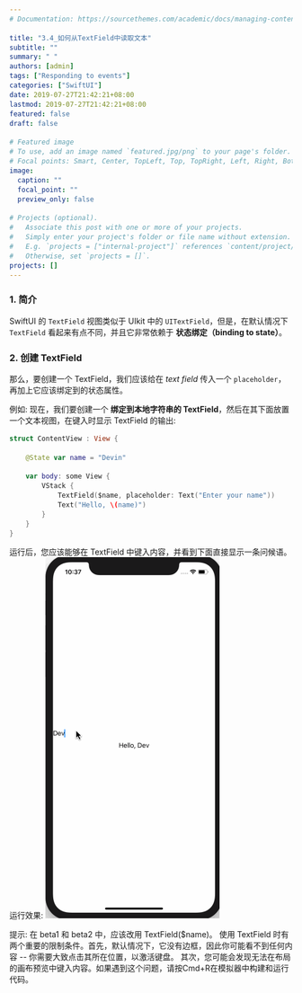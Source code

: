 ```yaml
---
# Documentation: https://sourcethemes.com/academic/docs/managing-content/

title: "3.4_如何从TextField中读取文本"
subtitle: ""
summary: " "
authors: [admin]
tags: ["Responding to events"]
categories: ["SwiftUI"]
date: 2019-07-27T21:42:21+08:00
lastmod: 2019-07-27T21:42:21+08:00
featured: false
draft: false

# Featured image
# To use, add an image named `featured.jpg/png` to your page's folder.
# Focal points: Smart, Center, TopLeft, Top, TopRight, Left, Right, BottomLeft, Bottom, BottomRight.
image:
  caption: ""
  focal_point: ""
  preview_only: false

# Projects (optional).
#   Associate this post with one or more of your projects.
#   Simply enter your project's folder or file name without extension.
#   E.g. `projects = ["internal-project"]` references `content/project/deep-learning/index.md`.
#   Otherwise, set `projects = []`.
projects: []
---
```


<!-- more -->
### 1. 简介
SwiftUI 的 `TextField` 视图类似于 UIkit 中的 `UITextField`，但是，在默认情况下 `TextField` 看起来有点不同，并且它非常依赖于 **状态绑定（binding to state）**。

### 2. 创建 TextField
那么，要创建一个 TextField，我们应该给在 _text field_ 传入一个 `placeholder`，再加上它应该绑定到的状态属性。

例如: 现在，我们要创建一个 **绑定到本地字符串的 TextField**，然后在其下面放置一个文本视图，在键入时显示 TextField 的输出:
```swift
struct ContentView : View {
    
    @State var name = "Devin"
    
    var body: some View {
        VStack {
            TextField($name, placeholder: Text("Enter your name"))
            Text("Hello, \(name)")
        }
    }
}
```
运行后，您应该能够在 TextField 中键入内容，并看到下面直接显示一条问候语。
运行效果:
![textfield_enter_your_name](img/textfield_enter_your_name.gif "Enter your name")

提示: 在 beta1 和 beta2 中，应该改用 TextField($name)。
使用 TextField 时有两个重要的限制条件。首先，默认情况下，它没有边框，因此你可能看不到任何内容 -- 你需要大致点击其所在位置，以激活键盘。
其次，您可能会发现无法在布局的画布预览中键入内容。如果遇到这个问题，请按Cmd+R在模拟器中构建和运行代码。